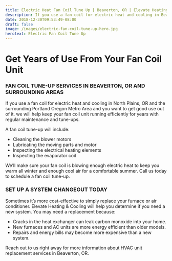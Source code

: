 ```yaml
---
title: Electric Heat Fan Coil Tune Up | Beaverton, OR | Elevate Heating & Cooling, LLC
description: If you use a fan coil for electric heat and cooling in Beaverton, OR & the surrounding Portland Oregon Metro Area and you want to get good use out of it.
date: 2018-12-30T09:53:49-08:00
draft: false
image: /images/electric-fan-coil-tune-up-hero.jpg
herotext: Electric Fan Coil Tune Up
---
```


# Get Years of Use From Your Fan Coil Unit

### FAN COIL TUNE-UP SERVICES IN BEAVERTON, OR AND SURROUNDING AREAS

If you use a fan coil for electric heat and cooling in North Plains, OR and the surrounding Portland Oregon Metro Area and you want to get good use out of it. we will help keep your fan coil unit running efficiently for years with regular maintenance and tune-ups. 

A fan coil tune-up will include:

- Cleaning the blower motors
- Lubricating the moving parts and motor
- Inspecting the electrical heating elements
- Inspecting the evaporator coil

We’ll make sure your fan coil is blowing enough electric heat to keep you warm all winter and enough cool air for a comfortable summer. Call us today to schedule a fan coil tune-up.

### SET UP A SYSTEM CHANGEOUT TODAY

Sometimes it’s more cost-effective to simply replace your furnace or air conditioner. Elevate Heating & Cooling will help you determine if you need a new system. You may need a replacement because:

- Cracks in the heat exchanger can leak carbon monoxide into your home.
- New furnaces and AC units are more energy efficient than older models.
- Repairs and energy bills may become more expensive than a new system.

Reach out to us right away for more information about HVAC unit replacement services in Beaverton, OR.